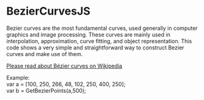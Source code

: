 # BezierCurvesJS

Bezier curves are the most fundamental curves, used generally in computer graphics and image processing. These curves are mainly used in interpolation, approximation, curve fitting, and object representation. This code shows a very simple and straightforward way to construct Bezier curves and make use of them.

<a href="https://en.wikipedia.org/wiki/B%C3%A9zier_curve">Please read about Bézier curves on Wikipedia</a>

Example:<br/>
var a = [100, 250, 266, 48, 102, 250, 400, 250];<br/>
var b = GetBezierPoints(a,500);
